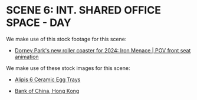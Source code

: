 # SCENE 6: INT. SHARED OFFICE SPACE - DAY

We make use of this stock footage for this scene:

- [Dorney Park's new roller coaster for 2024: Iron Menace | POV front seat animation](https://www.youtube.com/watch?v=jgm58cbu0kw)

We make use of these stock images for this scene:

- [Alipis 6 Ceramic Egg Trays](https://www.amazon.de/-/en/Ceramic-Cartons-Serving-Plastic-Container/dp/B0C8G5Y58V)

- [Bank of China, Hong Kong](https://www.expedia.co.in/Bank-Of-China-Tower-Central-Western-District.d501199.Attraction?gallery-dialog=gallery-open)
